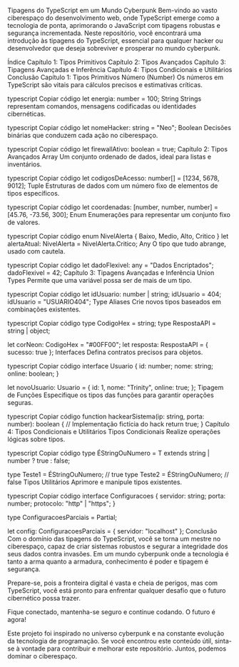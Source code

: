 Tipagens do TypeScript em um Mundo Cyberpunk
Bem-vindo ao vasto ciberespaço do desenvolvimento web, onde TypeScript emerge como a tecnologia de ponta, aprimorando o JavaScript com tipagens robustas e segurança incrementada. Neste repositório, você encontrará uma introdução às tipagens do TypeScript, essencial para qualquer hacker ou desenvolvedor que deseja sobreviver e prosperar no mundo cyberpunk.


Índice
Capítulo 1: Tipos Primitivos
Capítulo 2: Tipos Avançados
Capítulo 3: Tipagens Avançadas e Inferência
Capítulo 4: Tipos Condicionais e Utilitários
Conclusão
Capítulo 1: Tipos Primitivos
Número (Number)
Os números em TypeScript são vitais para cálculos precisos e estimativas críticas.

typescript
Copiar código
let energia: number = 100;
String
Strings representam comandos, mensagens codificadas ou identidades cibernéticas.

typescript
Copiar código
let nomeHacker: string = "Neo";
Boolean
Decisões binárias que conduzem cada ação no ciberespaço.

typescript
Copiar código
let firewallAtivo: boolean = true;
Capítulo 2: Tipos Avançados
Array
Um conjunto ordenado de dados, ideal para listas e inventários.

typescript
Copiar código
let codigosDeAcesso: number[] = [1234, 5678, 9012];
Tuple
Estruturas de dados com um número fixo de elementos de tipos específicos.

typescript
Copiar código
let coordenadas: [number, number, number] = [45.76, -73.56, 300];
Enum
Enumerações para representar um conjunto fixo de valores.

typescript
Copiar código
enum NivelAlerta {
  Baixo,
  Medio,
  Alto,
  Critico
}
let alertaAtual: NivelAlerta = NivelAlerta.Critico;
Any
O tipo que tudo abrange, usado com cautela.

typescript
Copiar código
let dadoFlexivel: any = "Dados Encriptados";
dadoFlexivel = 42;
Capítulo 3: Tipagens Avançadas e Inferência
Union Types
Permite que uma variável possa ser de mais de um tipo.

typescript
Copiar código
let idUsuario: number | string;
idUsuario = 404;
idUsuario = "USUARIO404";
Type Aliases
Crie novos tipos baseados em combinações existentes.

typescript
Copiar código
type CodigoHex = string;
type RespostaAPI = string | object;

let corNeon: CodigoHex = "#00FF00";
let resposta: RespostaAPI = { sucesso: true };
Interfaces
Defina contratos precisos para objetos.

typescript
Copiar código
interface Usuario {
  id: number;
  nome: string;
  online: boolean;
}

let novoUsuario: Usuario = {
  id: 1,
  nome: "Trinity",
  online: true;
};
Tipagem de Funções
Especifique os tipos das funções para garantir operações seguras.

typescript
Copiar código
function hackearSistema(ip: string, porta: number): boolean {
  // Implementação fictícia do hack
  return true;
}
Capítulo 4: Tipos Condicionais e Utilitários
Tipos Condicionais
Realize operações lógicas sobre tipos.

typescript
Copiar código
type ÉStringOuNumero<T> = T extends string | number ? true : false;

type Teste1 = ÉStringOuNumero<string>;  // true
type Teste2 = ÉStringOuNumero<boolean>; // false
Tipos Utilitários
Aprimore e manipule tipos existentes.

typescript
Copiar código
interface Configuracoes {
  servidor: string;
  porta: number;
  protocolo: "http" | "https";
}

type ConfiguracoesParciais = Partial<Configuracoes>;

let config: ConfiguracoesParciais = {
  servidor: "localhost"
};
Conclusão
Com o domínio das tipagens do TypeScript, você se torna um mestre no ciberespaço, capaz de criar sistemas robustos e segurar a integridade dos seus dados contra invasões. Em um mundo cyberpunk onde a tecnologia é tanto a arma quanto a armadura, conhecimento é poder e tipagem é segurança.

Prepare-se, pois a fronteira digital é vasta e cheia de perigos, mas com TypeScript, você está pronto para enfrentar qualquer desafio que o futuro cibernético possa trazer.

Fique conectado, mantenha-se seguro e continue codando. O futuro é agora!

Este projeto foi inspirado no universo cyberpunk e na constante evolução da tecnologia de programação. Se você encontrou este conteúdo útil, sinta-se à vontade para contribuir e melhorar este repositório. Juntos, podemos dominar o ciberespaço.


